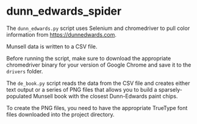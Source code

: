 # dunn_edwards_spider

The `dunn_edwards.py` script uses Selenium and chromedriver to pull color 
information from https://dunnedwards.com.

Munsell data is written to a CSV file.

Before running the script, make sure to download the appropriate
chromedriver binary for your version of Google Chrome and save it
to the `drivers` folder.

The `de_book.py` script reads the data from the CSV file and 
creates either text output or a series of PNG files that allows you
to build a sparsely-populated Munsell book with the closest 
Dunn-Edwards paint chips.

To create the PNG files, you need to have the appropriate TrueType
font files downloaded into the project directory.
